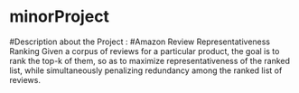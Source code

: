 # minorProject
#Description about the Project :
#Amazon Review Representativeness Ranking 
Given a corpus of reviews for a particular product, the goal is to rank the
top-k of them, so as to maximize representativeness of the ranked list, while
simultaneously penalizing redundancy among the ranked list of reviews.
